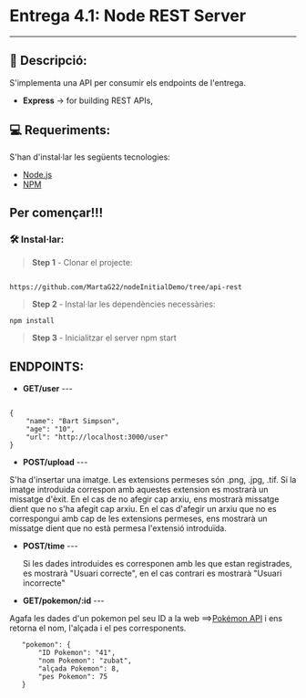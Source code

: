 # Entrega 4.1: Node REST Server
---
## 💬 Descripció:
S'implementa una API per consumir els endpoints de l'entrega.
 - **Express** -> for building REST APIs,


## 💻 Requeriments:
S'han d'instal·lar les següents tecnologies:

- [Node.js](https://nodejs.org/en/download/) 
- [NPM](https://www.npmjs.com/) 


##  Per començar!!!  
### 🛠️ Instal·lar:

> **Step 1** - Clonar el projecte:
```

https://github.com/MartaG22/nodeInitialDemo/tree/api-rest
```


> **Step 2** - Instal·lar les dependències necessàries:

```
npm install
```
> **Step 3** - Inicialitzar el server 
npm start

## ENDPOINTS:
 
- **GET/user** --- 
```

{
    "name": "Bart Simpson",
    "age": "10",
    "url": "http://localhost:3000/user"
}
```

- **POST/upload** --- 

 S'ha d'insertar una imatge. Les extensions permeses són .png, .jpg, .tif.
 Si la imatge introduida correspon amb aquestes extension es mostrarà un missatge d'èxit.
 En el cas de no afegir cap arxiu, ens mostrarà missatge dient que no s'ha afegit cap arxiu.
 En el cas d'afegir un arxiu que no es correspongui amb cap de les extensions permeses, ens mostrarà un missatge dient que no està permesa l'extensió introduïda.


- **POST/time** --- 

  Si les dades introduides es corresponen amb les que estan registrades, es mostrarà "Usuari correcte", en el cas contrari es mostrarà "Usuari incorrecte"


- **GET/pokemon/:id** --- 

Agafa les dades d'un pokemon pel seu ID a la web  ==>[Pokémon API](https://pokeapi.co/)  i ens retorna el nom, l'alçada i el pes corresponents.
 ```
    "pokemon": {
        "ID Pokemon": "41",
        "nom Pokemon": "zubat",
        "alçada Pokemon": 8,
        "pes Pokemon": 75
    }

```